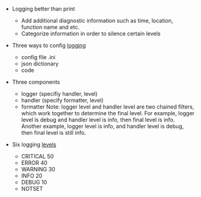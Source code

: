* Logging better than print
    * Add additional diagnostic information such as time, location, function name and etc.
    * Categorize information in order to silence certain levels
    
* Three ways to config [logging](http://docs.python-guide.org/en/latest/writing/logging/)
    * config file .ini
    * json dictionary
    * code

* Three components
    * logger (specifiy handler, level)
    * handler (specify formatter, level)
    * formatter
Note: logger level and handler level are two chained filters, which work together to determine the final level. For example, logger level is debug and handler level is info, then final level is info. Another example, logger level is info, and handler level is debug, then final level is still info.

* Six logging [levels](https://docs.python.org/2/library/logging.html#levels)
    * CRITICAL	50
    * ERROR	40
    * WARNING	30
    * INFO	20
    * DEBUG	10
    * NOTSET
    
